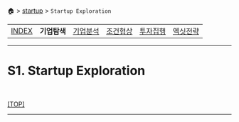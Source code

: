 🏠 > [startup](../) > `Startup Exploration`

<table>
  <tr>
    <td><a href="../">INDEX </a></td>
    <td><b href="../S1_Exploration/)" >기업탐색</b></td>
    <td><a href="../S2_Analysis/" >기업분석</a></td>
    <td><a href="../S3_Negotiation/" >조건협상</a></td>
    <td><a href="../S4_Execution/" >투자집행</a></td>
    <td><a href="../S5_Exit/)" >엑싯전략</a></td>
  </tr>
</table>

---
# S1. Startup Exploration


<br/>

[[TOP]](#index)

---